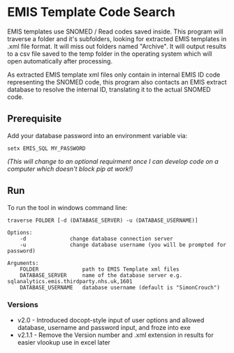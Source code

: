 # EMIS Template Code Search

EMIS templates use SNOMED / Read codes saved inside. This program will traverse a folder and it's subfolders, looking for extracted EMIS templates in .xml file format.
It will miss out folders named "Archive". It will output results to a csv file saved to the temp folder in the operating system which will open automatically after processing.

As extracted EMIS template xml files only contain in internal EMIS ID code representing the SNOMED code, this program also contacts an EMIS extract database to resolve the internal ID, translating it to the actual SNOMED code.

## Prerequisite
Add your database password into an environment variable via:

`setx EMIS_SQL MY_PASSWORD`

_(This will change to an optional requirment once I can develop code on a computer which doesn't block pip at work!)_

## Run
To run the tool in windows command line:
```
traverse FOLDER [-d (DATABASE_SERVER) -u (DATABASE_USERNAME)]

Options:
    -d              change database connection server
    -u              change database username (you will be prompted for password)

Arguments:
    FOLDER              path to EMIS Template xml files
    DATABASE_SERVER     name of the database server e.g. sqlanalytics.emis.thirdparty.nhs.uk,1601
    DATABASE_USERNAME   database username (default is "SimonCrouch")
```

### Versions
* v2.0 - Introduced docopt-style input of user options and allowed database, username and password input, and froze into exe
* v2.1.1 - Remove the Version number and .xml extension in results for easier vlookup use in excel later